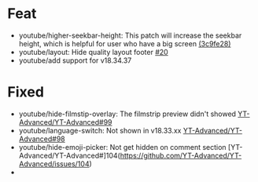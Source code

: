 # Feat
- youtube/higher-seekbar-height: This patch will increase the seekbar height, which is helpful for user who have a big screen [(3c9fe28)](https://github.com/YT-Advanced/ReX-patches/commit/3c9fe28075eead38d65bb2bfbba5b4456d0d9c2c)
- youtube/layout: Hide quality layout footer [#20](https://github.com/YT-Advanced/ReX-patches/pull/20)
- youtube/add support for v18.34.37

# Fixed
- youtube/hide-filmstip-overlay: The filmstrip preview didn't showed [YT-Advanced/YT-Advanced#99](https://github.com/YT-Advanced/YT-Advanced/issues/99)
- youtube/language-switch: Not shown in v18.33.xx [YT-Advanced/YT-Advanced#98](https://github.com/YT-Advanced/YT-Advanced/issues/98)
- youtube/hide-emoji-picker: Not get hidden on comment section [YT-Advanced/YT-Advanced#]104(https://github.com/YT-Advanced/YT-Advanced/issues/104)
- 
